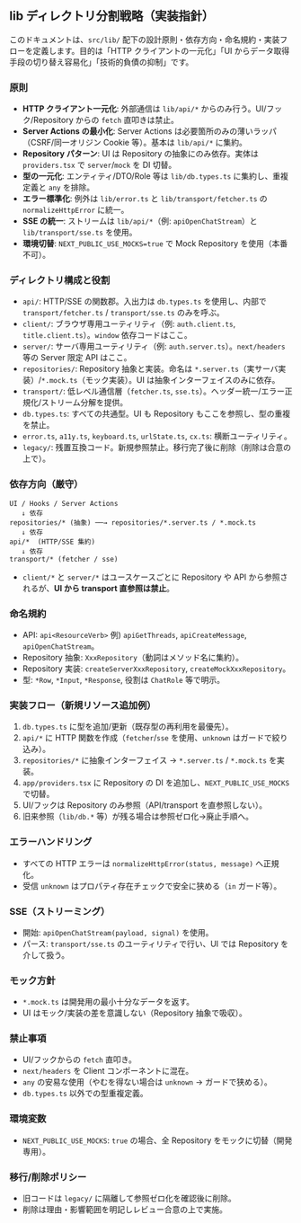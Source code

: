 ## lib ディレクトリ分割戦略（実装指針）

このドキュメントは、`src/lib/` 配下の設計原則・依存方向・命名規約・実装フローを定義します。目的は「HTTP クライアントの一元化」「UI からデータ取得手段の切り替え容易化」「技術的負債の抑制」です。

### 原則
- **HTTP クライアント一元化**: 外部通信は `lib/api/*` からのみ行う。UI/フック/Repository からの `fetch` 直叩きは禁止。
- **Server Actions の最小化**: Server Actions は必要箇所のみの薄いラッパ（CSRF/同一オリジン Cookie 等）。基本は `lib/api/*` に集約。
- **Repository パターン**: UI は Repository の抽象にのみ依存。実体は `providers.tsx` で `server`/`mock` を DI 切替。
- **型の一元化**: エンティティ/DTO/Role 等は `lib/db.types.ts` に集約し、重複定義と `any` を排除。
- **エラー標準化**: 例外は `lib/error.ts` と `lib/transport/fetcher.ts` の `normalizeHttpError` に統一。
- **SSE の統一**: ストリームは `lib/api/*`（例: `apiOpenChatStream`）と `lib/transport/sse.ts` を使用。
- **環境切替**: `NEXT_PUBLIC_USE_MOCKS=true` で Mock Repository を使用（本番不可）。

### ディレクトリ構成と役割
- `api/`: HTTP/SSE の関数郡。入出力は `db.types.ts` を使用し、内部で `transport/fetcher.ts` / `transport/sse.ts` のみを呼ぶ。
- `client/`: ブラウザ専用ユーティリティ（例: `auth.client.ts`, `title.client.ts`）。`window` 依存コードはここ。
- `server/`: サーバ専用ユーティリティ（例: `auth.server.ts`）。`next/headers` 等の Server 限定 API はここ。
- `repositories/`: Repository 抽象と実装。命名は `*.server.ts`（実サーバ実装）/`*.mock.ts`（モック実装）。UI は抽象インターフェイスのみに依存。
- `transport/`: 低レベル通信層（`fetcher.ts`, `sse.ts`）。ヘッダー統一/エラー正規化/ストリーム分解を提供。
- `db.types.ts`: すべての共通型。UI も Repository もここを参照し、型の重複を禁止。
- `error.ts`, `a11y.ts`, `keyboard.ts`, `urlState.ts`, `cx.ts`: 横断ユーティリティ。
- `legacy/`: 残置互換コード。新規参照禁止。移行完了後に削除（削除は合意の上で）。

### 依存方向（厳守）
```
UI / Hooks / Server Actions
   ↓ 依存
repositories/* (抽象) ──→ repositories/*.server.ts / *.mock.ts
   ↓ 依存
api/*  (HTTP/SSE 集約)
   ↓ 依存
transport/* (fetcher / sse)
```
- `client/*` と `server/*` はユースケースごとに Repository や API から参照されるが、**UI から transport 直参照は禁止**。

### 命名規約
- API: `api<ResourceVerb>` 例) `apiGetThreads`, `apiCreateMessage`, `apiOpenChatStream`。
- Repository 抽象: `XxxRepository`（動詞はメソッド名に集約）。
- Repository 実装: `createServerXxxRepository`, `createMockXxxRepository`。
- 型: `*Row`, `*Input`, `*Response`, 役割は `ChatRole` 等で明示。

### 実装フロー（新規リソース追加例）
1. `db.types.ts` に型を追加/更新（既存型の再利用を最優先）。
2. `api/*` に HTTP 関数を作成（`fetcher`/`sse` を使用、`unknown` はガードで絞り込み）。
3. `repositories/*` に抽象インターフェイス → `*.server.ts` / `*.mock.ts` を実装。
4. `app/providers.tsx` に Repository の DI を追加し、`NEXT_PUBLIC_USE_MOCKS` で切替。
5. UI/フックは Repository のみ参照（API/transport を直参照しない）。
6. 旧来参照（`lib/db.*` 等）が残る場合は参照ゼロ化→廃止手順へ。

### エラーハンドリング
- すべての HTTP エラーは `normalizeHttpError(status, message)` へ正規化。
- 受信 `unknown` はプロパティ存在チェックで安全に狭める（`in` ガード等）。

### SSE（ストリーミング）
- 開始: `apiOpenChatStream(payload, signal)` を使用。
- パース: `transport/sse.ts` のユーティリティで行い、UI では Repository を介して扱う。

### モック方針
- `*.mock.ts` は開発用の最小十分なデータを返す。
- UI はモック/実装の差を意識しない（Repository 抽象で吸収）。

### 禁止事項
- UI/フックからの `fetch` 直叩き。
- `next/headers` を Client コンポーネントに混在。
- `any` の安易な使用（やむを得ない場合は `unknown` → ガードで狭める）。
- `db.types.ts` 以外での型重複定義。

### 環境変数
- `NEXT_PUBLIC_USE_MOCKS`: `true` の場合、全 Repository をモックに切替（開発専用）。

### 移行/削除ポリシー
- 旧コードは `legacy/` に隔離して参照ゼロ化を確認後に削除。
- 削除は理由・影響範囲を明記しレビュー合意の上で実施。


